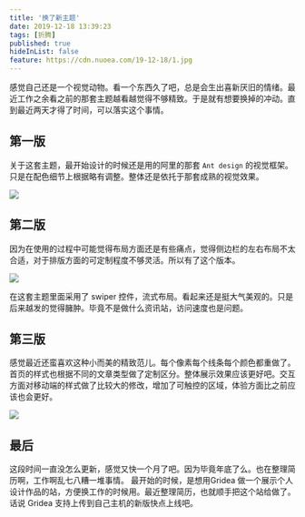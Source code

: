 ```yaml
---
title: '换了新主题'
date: 2019-12-18 13:39:23
tags: [折腾]
published: true
hideInList: false
feature: https://cdn.nuoea.com/19-12-18/1.jpg
---
```

感觉自己还是一个视觉动物。看一个东西久了吧，总是会生出喜新厌旧的情绪。最近工作之余看之前的那套主题越看越觉得不够精致。于是就有想要换掉的冲动。直到最近两天才得了时间，可以落实这个事情。


## 第一版

关于这套主题，最开始设计的时候还是用的阿里的那套 `Ant design` 的视觉框架。只是在配色细节上根据略有调整。整体还是依托于那套成熟的视觉效果。

![](https://cdn.nuoea.com/19-12-18/1.jpg)

## 第二版

因为在使用的过程中可能觉得布局方面还是有些痛点，觉得侧边栏的左右布局不太合适，对于排版方面的可定制程度不够灵活。所以有了这个版本。

![](https://cdn.nuoea.com/19-12-18/2.png)

在这套主题里面采用了 swiper 控件，流式布局。看起来还是挺大气美观的。只是后来越发的觉得臃肿。毕竟不是做什么资讯站，访问速度也是问题。

## 第三版

感觉最近还蛮喜欢这种小而美的精致范儿。每个像素每个线条每个颜色都重做了。首页的样式也根据不同的文章类型做了定制区分。整体展示效果应该更好吧。交互方面对移动端的样式做了比较大的修改，增加了可触控的区域，体验方面比之前应该也会更好。

![](https://cdn.nuoea.com/19-12-18/3.png)

## 最后

这段时间一直没怎么更新，感觉又快一个月了吧。因为毕竟年底了么。也在整理简历啊，工作啊乱七八糟一堆事情。
最开始的时候，是想用Gridea 做一个展示个人设计作品的站，方便换工作的时候用。最近整理简历，也就顺手把这个站给做了。话说 Gridea 支持上传到自己主机的新版快点上线吧。

